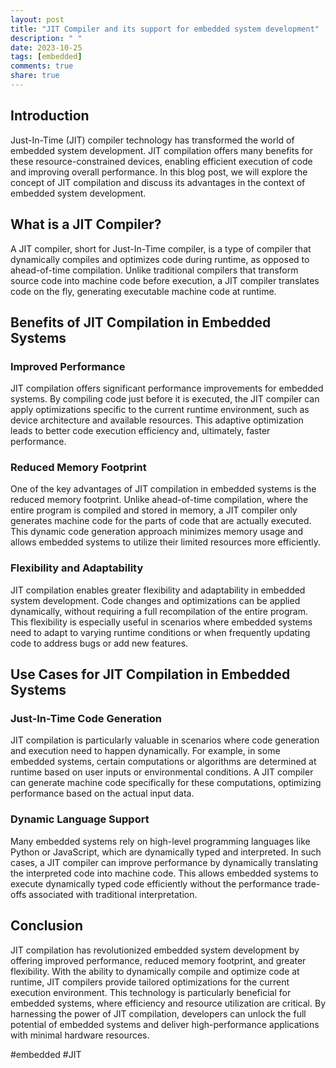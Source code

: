 ```yaml
---
layout: post
title: "JIT Compiler and its support for embedded system development"
description: " "
date: 2023-10-25
tags: [embedded]
comments: true
share: true
---
```


## Introduction

Just-In-Time (JIT) compiler technology has transformed the world of embedded system development. JIT compilation offers many benefits for these resource-constrained devices, enabling efficient execution of code and improving overall performance. In this blog post, we will explore the concept of JIT compilation and discuss its advantages in the context of embedded system development.

## What is a JIT Compiler?

A JIT compiler, short for Just-In-Time compiler, is a type of compiler that dynamically compiles and optimizes code during runtime, as opposed to ahead-of-time compilation. Unlike traditional compilers that transform source code into machine code before execution, a JIT compiler translates code on the fly, generating executable machine code at runtime.

## Benefits of JIT Compilation in Embedded Systems

### Improved Performance

JIT compilation offers significant performance improvements for embedded systems. By compiling code just before it is executed, the JIT compiler can apply optimizations specific to the current runtime environment, such as device architecture and available resources. This adaptive optimization leads to better code execution efficiency and, ultimately, faster performance.

### Reduced Memory Footprint

One of the key advantages of JIT compilation in embedded systems is the reduced memory footprint. Unlike ahead-of-time compilation, where the entire program is compiled and stored in memory, a JIT compiler only generates machine code for the parts of code that are actually executed. This dynamic code generation approach minimizes memory usage and allows embedded systems to utilize their limited resources more efficiently.

### Flexibility and Adaptability

JIT compilation enables greater flexibility and adaptability in embedded system development. Code changes and optimizations can be applied dynamically, without requiring a full recompilation of the entire program. This flexibility is especially useful in scenarios where embedded systems need to adapt to varying runtime conditions or when frequently updating code to address bugs or add new features.

## Use Cases for JIT Compilation in Embedded Systems

### Just-In-Time Code Generation

JIT compilation is particularly valuable in scenarios where code generation and execution need to happen dynamically. For example, in some embedded systems, certain computations or algorithms are determined at runtime based on user inputs or environmental conditions. A JIT compiler can generate machine code specifically for these computations, optimizing performance based on the actual input data.

### Dynamic Language Support

Many embedded systems rely on high-level programming languages like Python or JavaScript, which are dynamically typed and interpreted. In such cases, a JIT compiler can improve performance by dynamically translating the interpreted code into machine code. This allows embedded systems to execute dynamically typed code efficiently without the performance trade-offs associated with traditional interpretation.

## Conclusion

JIT compilation has revolutionized embedded system development by offering improved performance, reduced memory footprint, and greater flexibility. With the ability to dynamically compile and optimize code at runtime, JIT compilers provide tailored optimizations for the current execution environment. This technology is particularly beneficial for embedded systems, where efficiency and resource utilization are critical. By harnessing the power of JIT compilation, developers can unlock the full potential of embedded systems and deliver high-performance applications with minimal hardware resources.

\#embedded #JIT